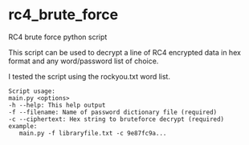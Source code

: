 # rc4_brute_force
RC4 brute force python script

This script can be used to decrypt a line of RC4 encrypted data in hex format and any word/password list of choice.

I tested the script using the rockyou.txt word list.
```
Script usage:
main.py <options>
-h --help: This help output
-f --filename: Name of password dictionary file (required)
-c --ciphertext: Hex string to bruteforce decrypt (required)
example:
   main.py -f libraryfile.txt -c 9e87fc9a...
```
